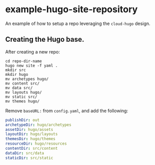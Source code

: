 # example-hugo-site-repository

An example of how to setup a repo leveraging the `cloud-hugo` design.

## Creating the Hugo base.

After creating a new repo:

``` shell
cd repo-dir-name
hugo new site -f yaml .
mkdir src
mkdir hugo
mv archetypes hugo/
mv content src/
mv data src/
mv layouts hugo/
mv static src/
mv themes hugo/
```

Remove `baseURL:` from `config.yaml`, and add the following:

``` yaml
publishDir: out
archetypeDir: hugo/archetypes
assetDir: hugo/assets
layoutDir: hugo/layouts
themesDir: hugo/themes
resourceDir: hugo/resources
contentDir: src/content
dataDir: src/data
staticDir: src/static
```
